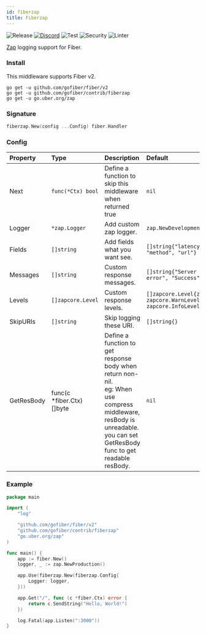 ```yaml
---
id: fiberzap
title: Fiberzap
---
```


![Release](https://img.shields.io/github/v/tag/gofiber/contrib?filter=fiberzap*)
[![Discord](https://img.shields.io/discord/704680098577514527?style=flat&label=%F0%9F%92%AC%20discord&color=00ACD7)](https://gofiber.io/discord)
![Test](https://github.com/gofiber/contrib/workflows/Tests/badge.svg)
![Security](https://github.com/gofiber/contrib/workflows/Security/badge.svg)
![Linter](https://github.com/gofiber/contrib/workflows/Linter/badge.svg)

[Zap](https://github.com/uber-go/zap) logging support for Fiber.

### Install

This middleware supports Fiber v2.

```
go get -u github.com/gofiber/fiber/v2
go get -u github.com/gofiber/contrib/fiberzap
go get -u go.uber.org/zap
```

### Signature

```go
fiberzap.New(config ...Config) fiber.Handler
```

### Config

| Property      | Type                           | Description                                                                                                                                                                   | Default                                                                     |
|:--------------|:-------------------------------|:------------------------------------------------------------------------------------------------------------------------------------------------------------------------------|:----------------------------------------------------------------------------|
| Next          | `func(*Ctx) bool`              | Define a function to skip this middleware when returned true                                                                                                                  | `nil`                                                                       |
| Logger        | `*zap.Logger`                  | Add custom zap logger.                                                                                                                                                        | `zap.NewDevelopment()`                                                      |
| Fields        | `[]string`                     | Add fields what you want see.                                                                                                                                                 | `[]string{"latency", "status", "method", "url"}`                            |
| Messages      | `[]string`                     | Custom response messages.                                                                                                                                                     | `[]string{"Server error", "Client error", "Success"}`                       |                
| Levels        | `[]zapcore.Level`              | Custom response levels.                                                                                                                                                       | `[]zapcore.Level{zapcore.ErrorLevel, zapcore.WarnLevel, zapcore.InfoLevel}` |   
| SkipURIs      | `[]string`                     | Skip logging these URI.                                                                                                                                                       | `[]string{}`                                                                |                
| GetResBody    | func(c *fiber.Ctx) []byte      | Define a function to get response body when return non-nil.<br/>eg: When use compress middleware, resBody is unreadable. you can set GetResBody func to get readable resBody.  | `nil`                                                                       |
### Example
```go
package main

import (
    "log"

    "github.com/gofiber/fiber/v2"
    "github.com/gofiber/contrib/fiberzap"
    "go.uber.org/zap"
)

func main() {
    app := fiber.New()
    logger, _ := zap.NewProduction()

    app.Use(fiberzap.New(fiberzap.Config{
        Logger: logger,
    }))

    app.Get("/", func (c *fiber.Ctx) error {
        return c.SendString("Hello, World!")
    })

    log.Fatal(app.Listen(":3000"))
}
```